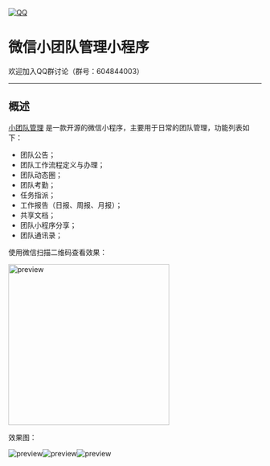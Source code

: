 [![QQ](http://pub.idqqimg.com/wpa/images/group.png)](https://jq.qq.com/?_wv=1027&k=5HWgxBZ)

微信小团队管理小程序
===================

欢迎加入QQ群讨论（群号：604844003）

----------

## 概述

[小团队管理](http://code.sumslack.com/projects.jsp?id=mql6e4afb4) 是一款开源的微信小程序，主要用于日常的团队管理，功能列表如下：
- 团队公告；
- 团队工作流程定义与办理；
- 团队动态圈；
- 团队考勤；
- 任务指派；
- 工作报告（日报、周报、月报）；
- 共享文档；
- 团队小程序分享；
- 团队通讯录；

使用微信扫描二维码查看效果：

<img src='http://h5.sumslack.com/img/mteam1.jpg' width='320' alt='preview' />


效果图：

<img src='http://h5.sumslack.com/img/mteam_preview1.jpg' alt='preview' /><img src='http://h5.sumslack.com/img/mteam_preview2.jpg' alt='preview' /><img src='http://h5.sumslack.com/img/mteam_preview3.jpg' alt='preview' />



